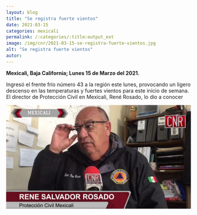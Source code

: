 ```yaml
---
layout: blog
title: "Se registra fuerte vientos"
date: 2021-03-15
categories: mexicali
permalink: /:categories/:title:output_ext
image: /img/cnr/2021-03-15-se-registra-fuerte-vientos.jpg
alt: "Se registra fuerte vientos"
autor:
---
```


**Mexicali, Baja California; Lunes 15 de Marzo del 2021.** 

Ingresó el frente frío número 43 a la región este lunes, provocando un ligero descenso en las temperaturas y fuertes vientos para este inicio de semana. El director de Protección Civil en Mexicali, René Rosado, lo dio a conocer

<div id="carouselExampleSlidesOnly" class="carousel slide" data-ride="carousel">
  <div class="carousel-inner">
    <div class="carousel-item active">
       <img class="d-block w-100" src="/img/cnr/2021-03-15-se-registra-fuerte-vientos.jpg" loading="lazy"  alt="Se registra fuerte vientos">
    </div>
  </div>
</div>